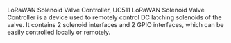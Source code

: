 LoRaWAN Solenoid Valve Controller, UC511 LoRaWAN Solenoid Valve Controller is a device used to remotely control DC latching solenoids of the valve. It contains 2 solenoid interfaces and 2 GPIO interfaces, which can be easily controlled locally or remotely.

